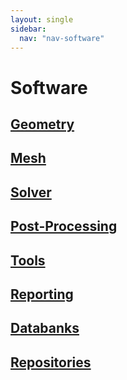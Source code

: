 ```yaml
---
layout: single
sidebar:
  nav: "nav-software"
---
```


# Software

## [Geometry](/sources/software/software_geometry/index.html)

## [Mesh](/sources/software/software_mesh/index.html)

## [Solver](/sources/software/software_solvers/index.html)

## [Post-Processing](/sources/software/software_post-processing/index.html)

## [Tools](/sources/software/software_tools/index.html)

## [Reporting](/sources/software/software_reporting/index.html)

## [Databanks](/sources/software/software_databanks/index.html)

## [Repositories](/sources/software/software_repositories/index.html)

